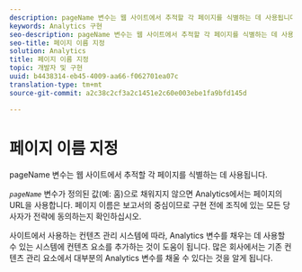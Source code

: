 ```yaml
---
description: pageName 변수는 웹 사이트에서 추적할 각 페이지를 식별하는 데 사용됩니다.
keywords: Analytics 구현
seo-description: pageName 변수는 웹 사이트에서 추적할 각 페이지를 식별하는 데 사용됩니다.
seo-title: 페이지 이름 지정
solution: Analytics
title: 페이지 이름 지정
topic: 개발자 및 구현
uuid: b4438314-eb45-4009-aa66-f062701ea07c
translation-type: tm+mt
source-git-commit: a2c38c2cf3a2c1451e2c60e003ebe1fa9bfd145d

---
```



# 페이지 이름 지정

pageName 변수는 웹 사이트에서 추적할 각 페이지를 식별하는 데 사용됩니다.

*`pageName`* 변수가 정의된 값(예: 홈)으로 채워지지 않으면 Analytics에서는 페이지의 URL을 사용합니다. 페이지 이름은 보고서의 중심이므로 구현 전에 조직에 있는 모든 당사자가 전략에 동의하는지 확인하십시오.

사이트에서 사용하는 컨텐츠 관리 시스템에 따라, Analytics 변수를 채우는 데 사용할 수 있는 시스템에 컨텐츠 요소를 추가하는 것이 도움이 됩니다. 많은 회사에서는 기존 컨텐츠 관리 요소에서 대부분의 Analytics 변수를 채울 수 있다는 것을 알게 됩니다.
